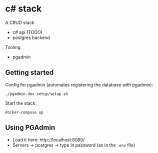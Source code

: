 # c# stack

A CRUD stack

- c# api (TODO)
- postgres backend

Tooling

- pgadmin

## Getting started

Config for pgadmin (automates registering the database with pgadmin):

```shell
./pgadmin-dev-setup/setup.sh
```

Start the stack:

```shell
docker-compose up
```

## Using PGAdmin

- Load it here: http://localhost:8080/
- Servers -> postgres -> type in password (as in the `.env` file)
